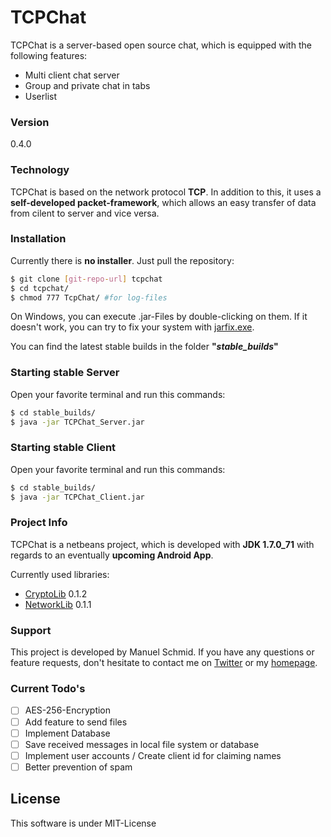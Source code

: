 # TCPChat

TCPChat is a server-based open source chat, which is equipped with the following features:

  - Multi client chat server
  - Group and private chat in tabs
  - Userlist

### Version

0.4.0

### Technology

TCPChat is based on the network protocol **TCP**.
In addition to this, it uses a **self-developed packet-framework**, which allows an easy transfer of data from cilent to server and vice versa.

### Installation
Currently there is **no installer**. Just pull the repository:

```sh
$ git clone [git-repo-url] tcpchat
$ cd tcpchat/
$ chmod 777 TcpChat/ #for log-files
```
On Windows, you can execute .jar-Files by double-clicking on them. If it doesn't work, you can try to fix your system with [jarfix.exe].

You can find the latest stable builds in the folder **"*stable_builds*"**

### Starting stable Server
Open your favorite terminal and run this commands:

```sh
$ cd stable_builds/
$ java -jar TCPChat_Server.jar
```

### Starting stable Client
Open your favorite terminal and run this commands:

```sh
$ cd stable_builds/
$ java -jar TCPChat_Client.jar
```



### Project Info
TCPChat is a netbeans project, which is developed with **JDK 1.7.0_71** with regards to an eventually **upcoming Android App**.

Currently used libraries:
- [CryptoLib] 0.1.2
- [NetworkLib] 0.1.1

### Support
This project is developed by Manuel Schmid.
If you have any questions or feature requests, don't hesitate to contact me on [Twitter] or my [homepage].

### Current Todo's

 - [ ] AES-256-Encryption
 - [ ] Add feature to send files
 - [ ] Implement Database
 - [ ] Save received messages in local file system or database
 - [ ] Implement user accounts / Create client id for claiming names
 - [ ] Better prevention of spam

License
----

This software is under MIT-License

[mash1t.de]:http://mash1t.de/
[homepage]:http://mash1t.de/
[Twitter]:https://twitter.com/mash1t
[jarfix.exe]:http://johann.loefflmann.net/en/software/jarfix/index.html
[CryptoLib]:https://github.com/mash1t/java.lib.cryptography/tree/0.1.2
[NetworkLib]:https://github.com/mash1t/java.lib.network/tree/0.1.1
